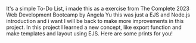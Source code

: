 It's a simple To-Do List, i made this as a exercise from The Complete 2023 Web Development Bootcamp by Angela Yu
this was just a EJS and Node.js introduction and i want I will be back to make more improvements in this project.
In this project I learned a new concept, like export function and make templates and layout using EJS. 
Here are some prints for you! 

